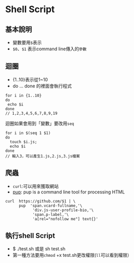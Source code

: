 # Shell Script

## 基本說明

- 變數要用`$`表示
- `$0`、`$1` 表示command line傳入的`參數`

## 迴圈

- {1..10}表示從1~10
- do ... done 的裡面會執行程式

``` other
for i in {1..10}
do 
 echo $i
done
// 1,2,3,4,5,6,7,8,9,19
```

迴圈如果會用到「變數」要改用`seq`

``` other
for i in $(seq 1 $1)
do
  touch $i.js;
  echo $i
done
// 輸入3，可以產生1.js,2.js,3.js檔案
```

## 爬蟲

- `curl`:可以用來獲取網站
- [pup](https://github.com/ericchiang/pup): pup is a command line tool for processing HTML

``` other
curl  https://github.com/$1 | \
      pup  'span.vcard-fullname,'\
            'div.js-user-profile-bio,'\
            'span.p-label,'\
            'a[rel="nofollow me"] text{}'
```

## 執行shell Script

- $ ./test.sh  或是 sh test.sh
- 第一種方法要用`chmod` +x test.sh更改權限(`ll`可以看到權限）
